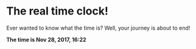 # The real time clock!

Ever wanted to know what the time is? Well, your journey is about to end!

**The time is Nov 28, 2017, 16:22**